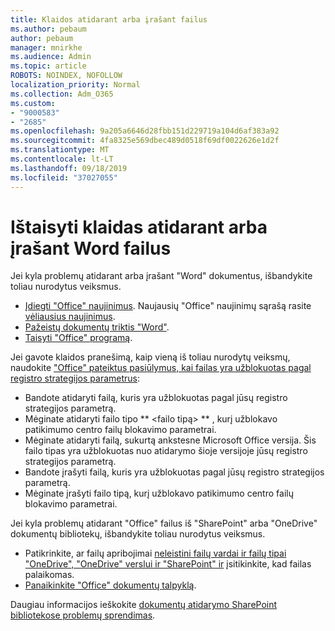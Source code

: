 ```yaml
---
title: Klaidos atidarant arba įrašant failus
ms.author: pebaum
author: pebaum
manager: mnirkhe
ms.audience: Admin
ms.topic: article
ROBOTS: NOINDEX, NOFOLLOW
localization_priority: Normal
ms.collection: Adm_O365
ms.custom:
- "9000583"
- "2685"
ms.openlocfilehash: 9a205a6646d28fbb151d229719a104d6af383a92
ms.sourcegitcommit: 4fa8325e569dbec489d0518f69df0022626e1d2f
ms.translationtype: MT
ms.contentlocale: lt-LT
ms.lasthandoff: 09/18/2019
ms.locfileid: "37027055"
---
```

# <a name="resolve-errors-opening-or-saving-word-files"></a>Ištaisyti klaidas atidarant arba įrašant Word failus

Jei kyla problemų atidarant arba įrašant "Word" dokumentus, išbandykite toliau nurodytus veiksmus.

- [Įdiegti "Office" naujinimus](https://support.office.com/article/2ab296f3-7f03-43a2-8e50-46de917611c5). Naujausių "Office" naujinimų sąrašą rasite [vėliausius naujinimus](https://docs.microsoft.com/officeupdates/office-updates-msi).
- [Pažeistų dokumentų triktis "Word"](https://docs.microsoft.com/office/troubleshoot/word/damaged-documents-in-word).
- [Taisyti "Office" programą](https://support.office.com/Article/Repair-an-Office-application-7821d4b6-7c1d-4205-aa0e-a6b40c5bb88b).

Jei gavote klaidos pranešimą, kaip vieną iš toliau nurodytų veiksmų, naudokite ["Office" pateiktus pasiūlymus, kai failas yra užblokuotas pagal registro strategijos parametrus](https://docs.microsoft.com/office/troubleshoot/settings/file-blocked-in-office):

- Bandote atidaryti failą, kuris yra užblokuotas pagal jūsų registro strategijos parametrą.
- Mėginate atidaryti failo tipo ** \<failo tipą\> ** , kurį užblokavo patikimumo centro failų blokavimo parametrai.
- Mėginate atidaryti failą, sukurtą ankstesne Microsoft Office versija. Šis failo tipas yra užblokuotas nuo atidarymo šioje versijoje jūsų registro strategijos parametrą.
- Bandote įrašyti failą, kuris yra užblokuotas pagal jūsų registro strategijos parametrą.
- Mėginate įrašyti failo tipą, kurį užblokavo patikimumo centro failų blokavimo parametrai.

Jei kyla problemų atidarant "Office" failus iš "SharePoint" arba "OneDrive" dokumentų bibliotekų, išbandykite toliau nurodytus veiksmus.

- Patikrinkite, ar failų apribojimai [neleistini failų vardai ir failų tipai "OneDrive", "OneDrive" verslui ir "SharePoint" ir](https://support.office.com/article/64883a5d-228e-48f5-b3d2-eb39e07630fa) įsitikinkite, kad failas palaikomas. 
- [Panaikinkite "Office" dokumentų talpyklą](https://support.office.com/article/b1d3765e-d71b-4bb8-99ca-acd22c42995d
). 

Daugiau informacijos ieškokite [dokumentų atidarymo SharePoint bibliotekose problemų sprendimas](https://support.office.com/article/31329fa1-4ad0-47fc-95d8-bb0c5b12a536).